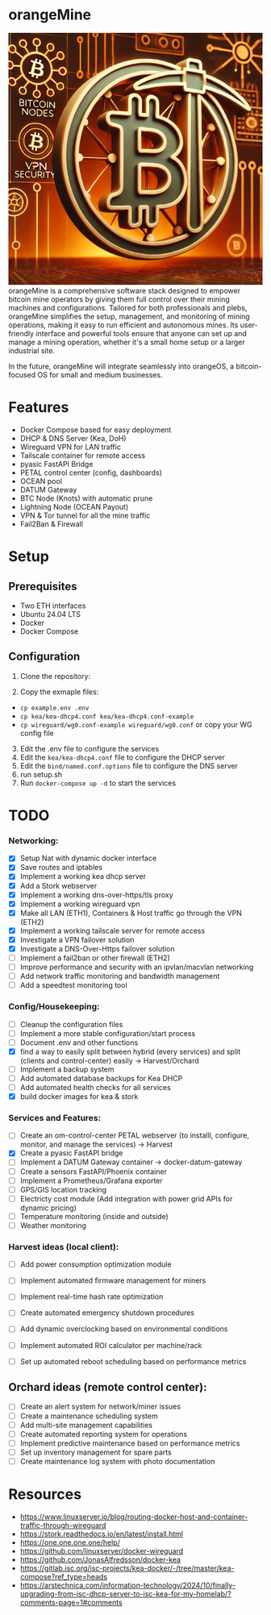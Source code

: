 # orangeMine
![orangeMine Logo](image.png?raw=true "Logo")
orangeMine is a comprehensive software stack designed to empower bitcoin mine operators by giving them full control over their mining machines and configurations. Tailored for both professionals and plebs, orangeMine simplifies the setup, management, and monitoring of mining operations, making it easy to run efficient and autonomous mines. Its user-friendly interface and powerful tools ensure that anyone can set up and manage a mining operation, whether it's a small home setup or a larger industrial site. 

In the future, orangeMine will integrate seamlessly into orangeOS, a bitcoin-focused OS for small and medium businesses.

# Features
- Docker Compose based for easy deployment
- DHCP & DNS Server (Kea, DoH)
- Wireguard VPN for LAN traffic
- Tailscale container for remote access
- pyasic FastAPI Bridge
- PETAL control center (config, dashboards)
- OCEAN pool
- DATUM Gateway
- BTC Node (Knots) with automatic prune
- Lightning Node (OCEAN Payout)
- VPN & Tor tunnel for all the mine traffic
- Fail2Ban & Firewall

# Setup

## Prerequisites

- Two ETH interfaces
- Ubuntu 24.04 LTS
- Docker
- Docker Compose

## Configuration

1. Clone the repository:

2. Copy the exmaple files:
  - `cp example.env .env`
  - `cp kea/kea-dhcp4.conf kea/kea-dhcp4.conf-example`
  - `cp wireguard/wg0.conf-example wireguard/wg0.conf` or copy your WG config file

3. Edit the .env file to configure the services
4. Edit the `kea/kea-dhcp4.conf` file to configure the DHCP server
5. Edit the `bind/named.conf.options` file to configure the DNS server
6. run setup.sh
7. Run `docker-compose up -d` to start the services


# TODO

### Networking:

- [x] Setup Nat with dynamic docker interface
- [x] Save routes and iptables
- [x] Implement a working kea dhcp server
- [x] Add a Stork webserver
- [x] Implement a working dns-over-https/tls proxy
- [x] Implement a working wireguard vpn
- [x] Make all LAN (ETH1), Containers & Host traffic go through the VPN (ETH2)
- [x] Implement a working tailscale server for remote access
- [x] Investigate a VPN failover solution
- [x] Investigate a DNS-Over-Https failover solution
- [ ] Implement a fail2ban or other firewall (ETH2)
- [ ] Improve performance and security with an ipvlan/macvlan networking
- [ ] Add network traffic monitoring and bandwidth management
- [ ] Add a speedtest monitoring tool

### Config/Housekeeping:

- [ ] Cleanup the configuration files
- [ ] Implement a more stable configuration/start process
- [ ] Document .env and other functions
- [x] find a way to easily split between hybrid (every services) and split (clients and control-center) easily -> Harvest/Orchard
- [ ] Implement a backup system
- [ ] Add automated database backups for Kea DHCP
- [ ] Add automated health checks for all services
- [x] build docker images for kea & stork

### Services and Features:

- [ ] Create an om-control-center PETAL webserver (to installl, configure, monitor, and manage the services) -> Harvest
- [x] Create a pyasic FastAPI bridge
- [ ] Implement a DATUM Gateway container -> docker-datum-gateway
- [ ] Create a sensors FastAPI/Phoenix container
- [ ] Implement a Prometheus/Grafana exporter
- [ ] GPS/GIS location tracking
- [ ] Electricty cost module (Add integration with power grid APIs for dynamic pricing)
- [ ] Temperature monitoring (inside and outside)
- [ ] Weather monitoring

### Harvest ideas (local client):

- [ ] Add power consumption optimization module
- [ ] Implement automated firmware management for miners
- [ ] Implement real-time hash rate optimization
- [ ] Create automated emergency shutdown procedures
- [ ] Add dynamic overclocking based on environmental conditions
- [ ] Implement automated ROI calculator per machine/rack
- [ ] Set up automated reboot scheduling based on performance metrics


## Orchard ideas (remote control center):

- [ ] Create an alert system for network/miner issues
- [ ] Create a maintenance scheduling system
- [ ] Add multi-site management capabilities
- [ ] Create automated reporting system for operations
- [ ] Implement predictive maintenance based on performance metrics
- [ ] Set up inventory management for spare parts
- [ ] Create maintenance log system with photo documentation

# Resources

- https://www.linuxserver.io/blog/routing-docker-host-and-container-traffic-through-wireguard
- https://stork.readthedocs.io/en/latest/install.html
- https://one.one.one.one/help/
- https://github.com/linuxserver/docker-wireguard
- https://github.com/JonasAlfredsson/docker-kea
- https://gitlab.isc.org/isc-projects/kea-docker/-/tree/master/kea-compose?ref_type=heads
- https://arstechnica.com/information-technology/2024/10/finally-upgrading-from-isc-dhcp-server-to-isc-kea-for-my-homelab/?comments-page=1#comments